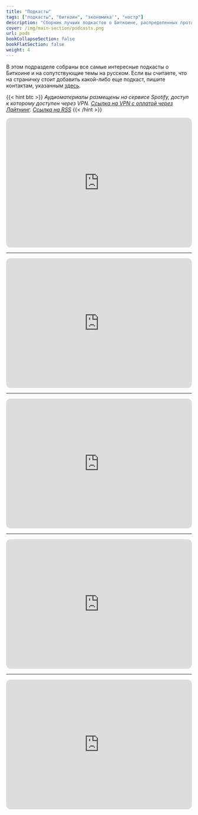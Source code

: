 ```yaml
---
title: "Подкасты"
tags: ["подкасты", "биткоин", "экономика'", "ностр"]
description: "Сборник лучших подкастов о Биткоине, распределенных протоколах, информационной безопасности, экономике и личностном суверенитете."
cover: /img/main-section/podcasts.png
url: pods
bookCollapseSection: false
bookFlatSection: false
weight: 4
---
```


В этом подразделе собраны все самые интересные подкасты о Биткоине и на сопутствующие темы на русском. Если вы считаете, что на страничку стоит добавить какой-либо еще подкаст, пишите контактам, указанным [здесь](/contribute/).

{{< hint btc >}}
*Аудиоматериалы размещены на сервисе Spotify, доступ к которому доступен через VPN. [Ссылка на VPN с оплатой через Лайтнинг](https://lnvpn.net?ref=21). [Ссылка на RSS](https://anchor.fm/s/69c8de58/podcast/rss)*
{{< /hint >}}

<iframe style="border-radius:12px" src="https://open.spotify.com/embed/playlist/3WkPIdTsWn28oSJqcaT7na?utm_source=generator" width="100%" height="352" frameBorder="0" allowfullscreen="" allow="autoplay; clipboard-write; encrypted-media; fullscreen; picture-in-picture" loading="lazy"></iframe>

---

<iframe style="border-radius:12px" src="https://open.spotify.com/embed/playlist/4EthkGOHtcXEZ1wt0VIuBc?utm_source=generator" width="100%" height="352" frameBorder="0" allowfullscreen="" allow="autoplay; clipboard-write; encrypted-media; fullscreen; picture-in-picture" loading="lazy"></iframe>

---

<iframe style="border-radius:12px" src="https://open.spotify.com/embed/playlist/0DVtHOSYTW8FwrlEFymL4Q?utm_source=generator" width="100%" height="352" frameBorder="0" allowfullscreen="" allow="autoplay; clipboard-write; encrypted-media; fullscreen; picture-in-picture" loading="lazy"></iframe>

---

<iframe style="border-radius:12px" src="https://open.spotify.com/embed/playlist/6m07nJ9qyseV2tN3bQ9YmP?utm_source=generator" width="100%" height="352" frameBorder="0" allowfullscreen="" allow="autoplay; clipboard-write; encrypted-media; fullscreen; picture-in-picture" loading="lazy"></iframe>

---

<iframe style="border-radius:12px" src="https://open.spotify.com/embed/playlist/4W2FkFvWQPo0t0ZfTvTqcI?utm_source=generator" width="100%" height="352" frameBorder="0" allowfullscreen="" allow="autoplay; clipboard-write; encrypted-media; fullscreen; picture-in-picture" loading="lazy"></iframe>